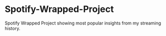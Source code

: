 # Spotify-Wrapped-Project
Spotify Wrapped Project showing most popular insights from my streaming history.
